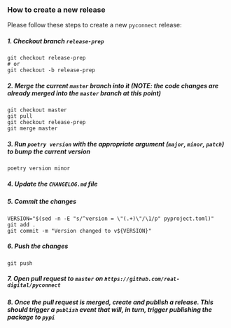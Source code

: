 ### How to create a new release

Please follow these steps to create a new `pyconnect` release:

##### 1. Checkout branch `release-prep`
```shell script
git checkout release-prep
# or
git checkout -b release-prep
```
##### 2. Merge the current `master` branch into it (NOTE: the code changes are already merged into the `master` branch at this point)
```shell script
git checkout master
git pull
git checkout release-prep
git merge master
```
##### 3. Run `poetry version` with the appropriate argument (`major`, `minor`, `patch`) to bump the current version
```shell script
poetry version minor
```
##### 4. Update the `CHANGELOG.md` file
##### 5. Commit the changes
```shell script
VERSION="$(sed -n -E "s/^version = \"(.+)\"/\1/p" pyproject.toml)"
git add .
git commit -m "Version changed to v${VERSION}"
```
##### 6. Push the changes
```shell script
git push
```
##### 7. Open pull request to `master` on `https://github.com/real-digital/pyconnect`
##### 8. Once the pull request is merged, create and publish a release. This should trigger a `publish` event that will, in turn, trigger publishing the package to `pypi`

